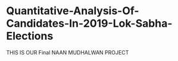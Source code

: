 # Quantitative-Analysis-Of-Candidates-In-2019-Lok-Sabha-Elections
THIS IS OUR  Final NAAN MUDHALWAN PROJECT
